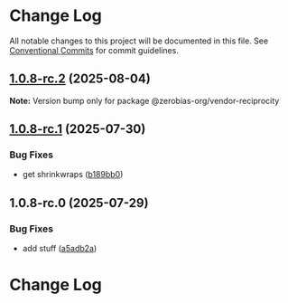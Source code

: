 # Change Log

All notable changes to this project will be documented in this file.
See [Conventional Commits](https://conventionalcommits.org) for commit guidelines.

## [1.0.8-rc.2](https://github.com/zerobias-org/vendor/compare/@zerobias-org/vendor-reciprocity@1.0.8-rc.1...@zerobias-org/vendor-reciprocity@1.0.8-rc.2) (2025-08-04)

**Note:** Version bump only for package @zerobias-org/vendor-reciprocity





## [1.0.8-rc.1](https://github.com/zerobias-org/vendor/compare/@zerobias-org/vendor-reciprocity@1.0.8-rc.0...@zerobias-org/vendor-reciprocity@1.0.8-rc.1) (2025-07-30)


### Bug Fixes

* get shrinkwraps ([b189bb0](https://github.com/zerobias-org/vendor/commit/b189bb0cf53ad66427530ccc0eab7824527942d3))





## 1.0.8-rc.0 (2025-07-29)


### Bug Fixes

* add stuff ([a5adb2a](https://github.com/zerobias-org/vendor/commit/a5adb2aecd0670c42e9077affecb6a047bf30fc6))





# Change Log
